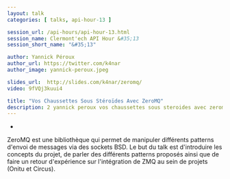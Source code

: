 ```yaml
---
layout: talk
categories: [ talks, api-hour-13 ]

session_url: /api-hours/api-hour-13.html
session_name: Clermont'ech API Hour &#35;13
session_short_name: "&#35;13"

author: Yannick Péroux
author_url: https://twitter.com/k4nar
author_image: yannick-peroux.jpeg

slides_url:  http://slides.com/k4nar/zeromq/
video: 9fVQj3kuui4

title: "Vos Chaussettes Sous Stéroïdes Avec ZeroMQ"
description: 2 yannick peroux vos chaussettes sous steroides avec zeromq
---
```

-

ZeroMQ est une bibliothèque qui permet de manipuler différents patterns d'envoi
de messages via des sockets BSD. Le but du talk est d'introduire les concepts
du projet, de parler des différents patterns proposés ainsi que de faire un
retour d'expérience sur l'intégration de ZMQ au sein de projets (Onitu et
Circus).
